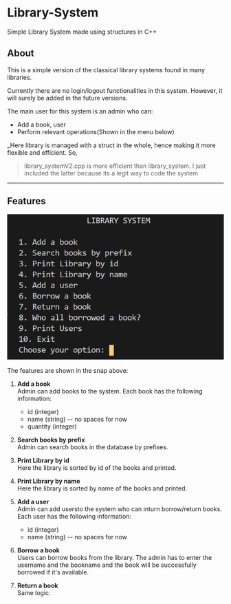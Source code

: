 # Library-System
Simple Library System made using structures in C++

## About
This is a simple version of the classical library systems found in many libraries.

Currently there are no login/logout functionalities in this system. However, it will surely be added in the future versions.

The main user for this system is an admin who can:
* Add a book, user
* Perform relevant operations(Shown in the menu below)

_Here library is managed with a struct in the whole, hence making it more flexible and efficient. So, 
> library_systemV2.cpp is more efficient than library_system.
I just included the latter because its a legit way to code the system

---
## Features

![Menu Snap](snaps/menu.png)

The features are shown in the snap above:
1. **Add a book**\
Admin can add books to the system. Each book has the following information:
	* id (integer)
	* name (string) -- no spaces for now
	* quantity (integer)

2. **Search books by prefix**\
Admin can search books in the database by prefixes.

3. **Print Library by id**\
Here the library is sorted by id of the books and printed.

4. **Print Library by name**\
Here the library is sorted by name of the books and printed.

5. **Add a user**\
Admin can add usersto the system who can inturn borrow/return books. Each user has the following information:
	* id (integer)
	* name (string) -- no spaces for now

6. **Borrow a book**\
Users can borrow books from the library. The admin has to enter the username and the bookname and the book will be successfully borrowed if it's available.

7. **Return a book**\
Same logic.


